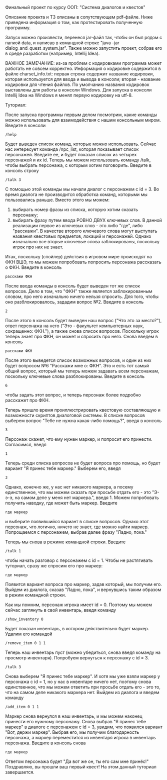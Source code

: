 Финальный проект по курсу ООП: "Система диалогов и квестов"

Описание проекта и ТЗ описаны в сопутствующем pdf-файле. Ниже приведена информация о том, как протестировать полученную программу.

Запуск можно произвести, перенеся jar-файл так, чтобы он был рядом с папкой data, и написав в командной строке "java -jar dialog_and_quest_system.jar". Также можно запустить проект, собрав его в среде разработки (например, Intellij Idea).

ВАЖНОЕ ЗАМЕЧАНИЕ: из-за проблем с кодировками программа может работать не совсем корректно. Информация о кодировке содержится в файле charset_info.txt: первая строка содержит название кодировки, которая используется для ввода и вывода в консоли; вторая - название кодировки для чтения файлов. По умолчанию названия кодировок выставлены для работы в консоли Windows. Для запуска в консоли Intellij Idea на Windows я менял первую кодировку на utf-8.

Туториал:

После запуска программы первым делом посмотрим, какие команды можно использовать для взаимодействия с нашим консольным миром. Введите в консоли 

    /help
Будет выведен список команд, которые можно использовать. Сейчас нас интересует команда /npc_list, которая показывает список персонажей. Введите ее, и будет показан список из четырех персонажей и их id. Теперь мы можем использовать команду /talk, чтобы выбрать персонажа, с которым хотим поговорить. Введите в консоль строку

    /talk 3
С помощью этой команды мы начали диалог с персонажем с id = 3.
Во время диалога не производится обработка команд, которыми мы пользовались раньше. Вместо этого мы можем:
1) выбирать номер фразы из списка, которую хотим сказать персонажу;
2) выбирать фразу путем ввода РОВНО ДВУХ ключевых слов. В данной реализации первое из ключевых слов - это либо "где", либо "расскажи". В качестве второго ключевого слова могут выступать названия квестовых предметов, локаций и персонажей. Однако изначально все вторые ключевые слова заблокированы, поскольку игрок про них не знает.

Итак, поскольку (спойлер) действия в игровом мире происходят на ФКН ВШЭ, то мы можем попробовать попросить персонажа рассказать о ФКН. Введите в консоль

    расскажи ФКН
После ввода команды в консоль будет выведен тот же список вопросов. Дело в том, что "ФКН" также является заблокированным словом, про него изначально ничего нельзя спросить. Для того, чтобы оно разблокировалось, зададим вопрос №2. Введите в консоль

    2
После этого в консоль будет выведен наш вопрос ("Что это за место?"), ответ персонажа на него ("Это - факультет компьютерных наук, сокращенно: ФКН."), а также снова список вопросов. Поскольку игрок теперь знает про ФКН, он может и спросить про него. Снова введем в консоль

    расскажи ФКН
После этого выведется список возможных вопросов, и один из них будет вопросом №6 "Расскажи мне о: ФКН". Это и есть тот самый общий вопрос, который мы теперь можем задавать всем персонажам, поскольку ключевые слова разблокированы. Введите в консоль

    6
чтобы задать этот вопрос, и теперь персонаж более подробно расскажет про ФКН.


Теперь пришло время проиллюстрировать квестовую составляющую и возможности скриптов диалоговой системы. В списке вопросов выберем вопрос "Тебе не нужна какая-либо помощь?", введя в консоль

    3
Персонаж скажет, что ему нужен маркер, и попросит его принести. Согласимся, введя

    1
Теперь среди списка вопросов не будет вопроса про помощь, но будет вариант "Я принес тебе маркер." Выберем его, введя 

    3
Однако, конечно же, у нас нет никакого маркера, а посему единственное, что мы можем сказать при просьбе отдать его - это "Э-э-э, на самом деле у меня нет маркера.", введя 1. Можем попробовать получить наводку, где может быть маркер. Введите

    где маркер
и выберите появившийся вариант в списке вопросов. Однако этот персонаж, что логично, ничего не знает, где можно найти маркер. Попрощаемся с персонажем, выбрав далее фразу "Ладно, пока." 

Теперь мы снова в режиме командной строки. Введите 

    /talk 1
чтобы начать разговор с персонажем с id = 1. Чтобы не растягивать туториал, сразу же спросим его про маркер:

    где маркер
Появится вариант вопроса про маркер, задав который, мы получим его. Выйдем из диалога, сказав "Ладно, пока", и вернувшись таким образом в режим командной строки.

Как мы помним, персонаж игрока имеет id = 0. Поэтому мы можем сейчас заглянуть в свой инвентарь, введя команду

    /show_inventory 0
Будет показан инвентарь, в котором действительно будет маркер. Удалим его командой

    /remove_item 0 1 1
Теперь наш инвентарь пуст (можно убедиться, снова введя команду на просмотр инвентаря). Попробуем вернуться к персонажу с id = 3.

    /talk 3
Снова выберем "Я принес тебе маркер". И хотя мы уже взяли маркер у персонажа с id = 1, но у нас в инвентаре ничего нет, поэтому снова единственное, что мы можем ответить при просьбе отдать его - это то, что на самом деле никакого маркера нет. Выйдем из диалога и введем команду

    /add_item 0 1 1
Маркер снова вернулся в наш инвентарь, и мы можем наконец принести его нужному персонажу. Снова выбрав "Я принес тебе маркер" в диалоге с персонажем с id = 3, увидим, что появился вариант "Вот, держи маркер". Выбрав его, мы получим благодарность персонажа, а маркер переместится из инвентаря игрока в инвентарь персонажа. Введите в консоль снова

    где маркер
Ответом персонажа будет "Да вот же он, ты его сам мне принёс!" Поздравляю, вы прошли ваш первый квест! На этом данный туториал завершается.
